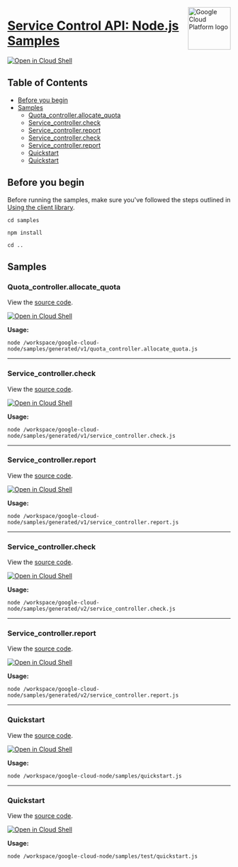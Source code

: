 [//]: # "This README.md file is auto-generated, all changes to this file will be lost."
[//]: # "To regenerate it, use `python -m synthtool`."
<img src="https://avatars2.githubusercontent.com/u/2810941?v=3&s=96" alt="Google Cloud Platform logo" title="Google Cloud Platform" align="right" height="96" width="96"/>

# [Service Control API: Node.js Samples](https://github.com/googleapis/google-cloud-node)

[![Open in Cloud Shell][shell_img]][shell_link]



## Table of Contents

* [Before you begin](#before-you-begin)
* [Samples](#samples)
  * [Quota_controller.allocate_quota](#quota_controller.allocate_quota)
  * [Service_controller.check](#service_controller.check)
  * [Service_controller.report](#service_controller.report)
  * [Service_controller.check](#service_controller.check)
  * [Service_controller.report](#service_controller.report)
  * [Quickstart](#quickstart)
  * [Quickstart](#quickstart)

## Before you begin

Before running the samples, make sure you've followed the steps outlined in
[Using the client library](https://github.com/googleapis/google-cloud-node#using-the-client-library).

`cd samples`

`npm install`

`cd ..`

## Samples



### Quota_controller.allocate_quota

View the [source code](https://github.com/googleapis/google-cloud-node/blob/main//workspace/google-cloud-node/samples/generated/v1/quota_controller.allocate_quota.js).

[![Open in Cloud Shell][shell_img]](https://console.cloud.google.com/cloudshell/open?git_repo=https://github.com/googleapis/google-cloud-node&page=editor&open_in_editor=/workspace/google-cloud-node/samples/generated/v1/quota_controller.allocate_quota.js,samples/README.md)

__Usage:__


`node /workspace/google-cloud-node/samples/generated/v1/quota_controller.allocate_quota.js`


-----




### Service_controller.check

View the [source code](https://github.com/googleapis/google-cloud-node/blob/main//workspace/google-cloud-node/samples/generated/v1/service_controller.check.js).

[![Open in Cloud Shell][shell_img]](https://console.cloud.google.com/cloudshell/open?git_repo=https://github.com/googleapis/google-cloud-node&page=editor&open_in_editor=/workspace/google-cloud-node/samples/generated/v1/service_controller.check.js,samples/README.md)

__Usage:__


`node /workspace/google-cloud-node/samples/generated/v1/service_controller.check.js`


-----




### Service_controller.report

View the [source code](https://github.com/googleapis/google-cloud-node/blob/main//workspace/google-cloud-node/samples/generated/v1/service_controller.report.js).

[![Open in Cloud Shell][shell_img]](https://console.cloud.google.com/cloudshell/open?git_repo=https://github.com/googleapis/google-cloud-node&page=editor&open_in_editor=/workspace/google-cloud-node/samples/generated/v1/service_controller.report.js,samples/README.md)

__Usage:__


`node /workspace/google-cloud-node/samples/generated/v1/service_controller.report.js`


-----




### Service_controller.check

View the [source code](https://github.com/googleapis/google-cloud-node/blob/main//workspace/google-cloud-node/samples/generated/v2/service_controller.check.js).

[![Open in Cloud Shell][shell_img]](https://console.cloud.google.com/cloudshell/open?git_repo=https://github.com/googleapis/google-cloud-node&page=editor&open_in_editor=/workspace/google-cloud-node/samples/generated/v2/service_controller.check.js,samples/README.md)

__Usage:__


`node /workspace/google-cloud-node/samples/generated/v2/service_controller.check.js`


-----




### Service_controller.report

View the [source code](https://github.com/googleapis/google-cloud-node/blob/main//workspace/google-cloud-node/samples/generated/v2/service_controller.report.js).

[![Open in Cloud Shell][shell_img]](https://console.cloud.google.com/cloudshell/open?git_repo=https://github.com/googleapis/google-cloud-node&page=editor&open_in_editor=/workspace/google-cloud-node/samples/generated/v2/service_controller.report.js,samples/README.md)

__Usage:__


`node /workspace/google-cloud-node/samples/generated/v2/service_controller.report.js`


-----




### Quickstart

View the [source code](https://github.com/googleapis/google-cloud-node/blob/main//workspace/google-cloud-node/samples/quickstart.js).

[![Open in Cloud Shell][shell_img]](https://console.cloud.google.com/cloudshell/open?git_repo=https://github.com/googleapis/google-cloud-node&page=editor&open_in_editor=/workspace/google-cloud-node/samples/quickstart.js,samples/README.md)

__Usage:__


`node /workspace/google-cloud-node/samples/quickstart.js`


-----




### Quickstart

View the [source code](https://github.com/googleapis/google-cloud-node/blob/main//workspace/google-cloud-node/samples/test/quickstart.js).

[![Open in Cloud Shell][shell_img]](https://console.cloud.google.com/cloudshell/open?git_repo=https://github.com/googleapis/google-cloud-node&page=editor&open_in_editor=/workspace/google-cloud-node/samples/test/quickstart.js,samples/README.md)

__Usage:__


`node /workspace/google-cloud-node/samples/test/quickstart.js`






[shell_img]: https://gstatic.com/cloudssh/images/open-btn.png
[shell_link]: https://console.cloud.google.com/cloudshell/open?git_repo=https://github.com/googleapis/google-cloud-node&page=editor&open_in_editor=samples/README.md
[product-docs]: https://cloud.google.com/service-infrastructure/docs/overview/
